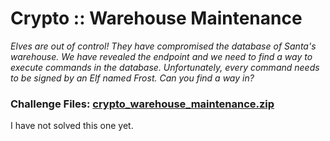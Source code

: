# Crypto :: Warehouse Maintenance

*Elves are out of control! They have compromised the database of Santa's warehouse. We have revealed the endpoint and we need to find a way to execute commands in the database. Unfortunately, every command needs to be signed by an Elf named Frost. Can you find a way in?*

### Challenge Files: [crypto_warehouse_maintenance.zip](crypto_warehouse_maintenance.zip)

I have not solved this one yet.